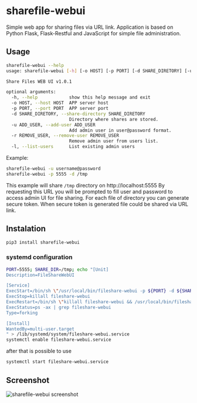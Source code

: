 # sharefile-webui

Simple web app for sharing files via URL link. Application is 
based on Python Flask, Flask-Restful and JavaScript for simple file 
administration.

## Usage
```bash
sharefile-webui --help
usage: sharefile-webui [-h] [-o HOST] [-p PORT] [-d SHARE_DIRETORY] [-u ADD_USER] [-r REMOVE_USER] [-l]

Share Files WEB UI v1.0.1

optional arguments:
  -h, --help            show this help message and exit
  -o HOST, --host HOST  APP server host
  -p PORT, --port PORT  APP server port
  -d SHARE_DIRETORY, --share-directory SHARE_DIRETORY
                        Directory where shares are stored.
  -u ADD_USER, --add-user ADD_USER
                        Add admin user in user@password format.
  -r REMOVE_USER, --remove-user REMOVE_USER
                        Remove admin user from users list.
  -l, --list-users      List existing admin users
```
Example:
```bash
sharefile-webui -u username@password
sharefile-webui -p 5555 -d /tmp
```
This example will share `/tmp` directory on http://localhost:5555
By requesting this URL you will be prompted to fill user and password 
to access admin UI for file sharing. For each file of directory you can 
generate secure token. When secure token is generated file could be shared
via URL link.

## Instalation
```bash
pip3 install sharefile-webui
```

### systemd configuration
```bash
PORT=5555; SHARE_DIR=/tmp; echo "[Unit]
Description=FileShareWebUI

[Service]
ExecStart=/bin/sh \"/usr/local/bin/fileshare-webui -p ${PORT} -d ${SHARE_DIR}  >> /var/log/fileshare-webui.log 2>&1 &\"
ExecStop=killall fileshare-webui
ExecRestart=/bin/sh \"killall fileshare-webui && /usr/local/bin/fileshare-webui  -p ${PORT} -d ${SHARE_DIR} >> /var/log/fileshare-webui.log 2>&1 &\"
ExecStatus=ps -ax | grep fileshare-webui
Type=forking

[Install]
WantedBy=multi-user.target
" > /lib/systemd/system/fileshare-webui.service
systemctl enable fileshare-webui.service
```
after that is possible to use
```bash
systemctl start fileshare-webui.service
```

## Screenshot
![sharefile-webui screenshot](https://gitlab.com/alda78/sharefile-webui/-/raw/master/sharefile-webui.png)